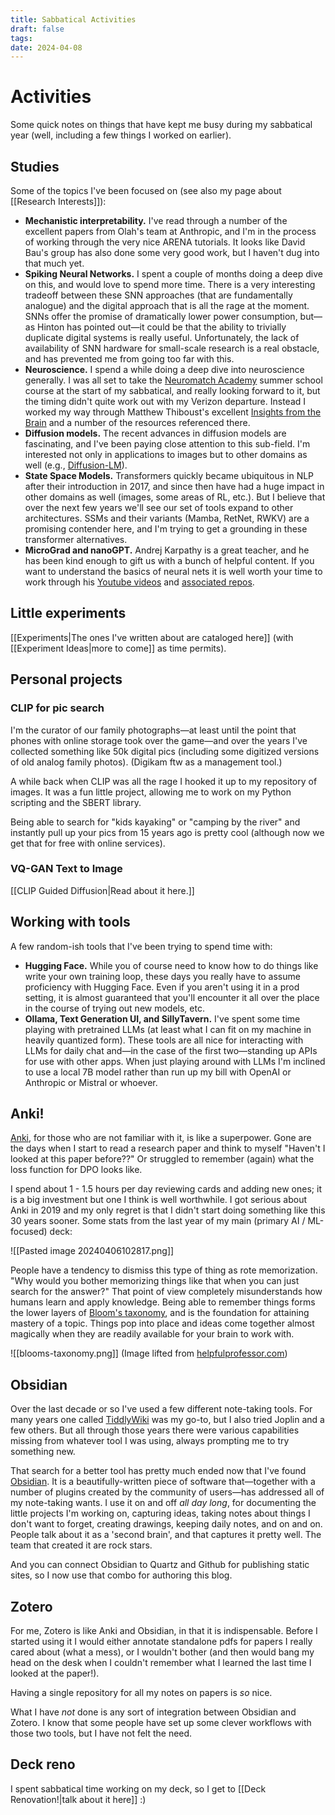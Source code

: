 ```yaml
---
title: Sabbatical Activities
draft: false
tags: 
date: 2024-04-08
---
```

# Activities
Some quick notes on things that have kept me busy during my sabbatical year (well, including a few things I worked on earlier).

## Studies

Some of the topics I've been focused on (see also my page about [[Research Interests]]):
- **Mechanistic interpretability.** I've read through a number of the excellent papers from Olah's team at Anthropic, and I'm in the process of working through the very nice ARENA tutorials. It looks like David Bau's group has also done some very good work, but I haven't dug into that much yet.
- **Spiking Neural Networks.** I spent a couple of months doing a deep dive on this, and would love to spend more time. There is a very interesting tradeoff between these SNN approaches (that are fundamentally analogue) and the digital approach that is all the rage at the moment. SNNs offer the promise of dramatically lower power consumption, but—as Hinton has pointed out—it could be that the ability to trivially duplicate digital systems is really useful. Unfortunately, the lack of availability of SNN hardware for small-scale research is a real obstacle, and has prevented me from going too far with this.
- **Neuroscience.** I spend a while doing a deep dive into neuroscience generally. I was all set to take the [Neuromatch Academy](https://neuromatch.io/neuroscience/) summer school course at the start of my sabbatical, and really looking forward to it, but the timing didn't quite work out with my Verizon departure. Instead I worked my way through Matthew Thiboust's excellent [Insights from the Brain](https://www.insightsfromthebrain.com/) and a number of the resources referenced there.
- **Diffusion models.** The recent advances in diffusion models are fascinating, and I've been paying close attention to this sub-field. I'm interested not only in applications to images but to other domains as well (e.g., [Diffusion-LM](https://arxiv.org/abs/2205.14217)).
- **State Space Models.** Transformers quickly became ubiquitous in NLP after their introduction in 2017, and since then have had a huge impact in other domains as well (images, some areas of RL, etc.). But I believe that over the next few years we'll see our set of tools expand to other architectures. SSMs and their variants (Mamba, RetNet, RWKV) are a promising contender here, and I'm trying to get a grounding in these transformer alternatives.
- **MicroGrad and nanoGPT.** Andrej Karpathy is a great teacher, and he has been kind enough to gift us with a bunch of helpful content. If you want to understand the basics of neural nets it is well worth your time to work through his [Youtube videos](https://www.youtube.com/@AndrejKarpathy/videos) and [associated repos](https://github.com/karpathy).

## Little experiments

[[Experiments|The ones I've written about are cataloged here]] (with [[Experiment Ideas|more to come]] as time permits).

## Personal projects

### CLIP for pic search

I'm the curator of our family photographs—at least until the point that phones with online storage took over the game—and over the years I've collected something like 50k digital pics (including some digitized versions of old analog family photos). (Digikam ftw as a management tool.)

A while back when CLIP was all the rage I hooked it up to my repository of images. It was a fun little project, allowing me to work on my Python scripting and the SBERT library.

Being able to search for "kids kayaking" or "camping by the river" and instantly pull up your pics from 15 years ago is pretty cool (although now we get that for free with online services).

### VQ-GAN Text to Image

[[CLIP Guided Diffusion|Read about it here.]]

## Working with tools

A few random-ish tools that I've been trying to spend time with:
- **Hugging Face.** While you of course need to know how to do things like write your own training loop, these days you really have to assume proficiency with Hugging Face. Even if you aren't using it in a prod setting, it is almost guaranteed that you'll encounter it all over the place in the course of trying out new models, etc.
- **Ollama, Text Generation UI, and SillyTavern.** I've spent some time playing with pretrained LLMs (at least what I can fit on my machine in heavily quantized form). These tools are all nice for interacting with LLMs for daily chat and—in the case of the first two—standing up APIs for use with other apps. When just playing around with LLMs I'm inclined to use a local 7B model rather than run up my bill with OpenAI or Anthropic or Mistral or whoever.

## Anki!
[Anki](https://apps.ankiweb.net/), for those who are not familiar with it, is like a superpower. Gone are the days when I start to read a research paper and think to myself "Haven't I looked at this paper before??" Or struggled to remember (again) what the loss function for DPO looks like.

I spend about 1 - 1.5 hours per day reviewing cards and adding new ones; it is a big investment but one I think is well worthwhile. I got serious about Anki in 2019 and my only regret is that I didn't start doing something like this 30 years sooner. Some stats from the last year of my main (primary AI / ML-focused) deck:


![[Pasted image 20240406102817.png]]

People have a tendency to dismiss this type of thing as rote memorization. "Why would you bother memorizing things like that when you can just search for the answer?" That point of view completely misunderstands how humans learn and apply knowledge. Being able to remember things forms the lower layers of [Bloom's taxonomy](https://en.wikipedia.org/wiki/Bloom's_taxonomy), and is the foundation for attaining mastery of a topic. Things pop into place and ideas come together almost magically when they are readily available for your brain to work with.

![[blooms-taxonomy.png]]
(Image lifted from [helpfulprofessor.com](https://helpfulprofessor.com/levels-of-understanding/))

## Obsidian

Over the last decade or so I've used a few different note-taking tools. For many years one called [TiddlyWiki](https://tiddlywiki.com/) was my go-to, but I also tried Joplin and a few others. But all through those years there were various capabilities missing from whatever tool I was using, always prompting me to try something new.

That search for a better tool has pretty much ended now that I've found [Obsidian](https://obsidian.md/).  It is a beautifully-written piece of software that—together with a number of plugins created by the community of users—has addressed all of my note-taking wants. I use it on and off *all day long*, for documenting the little projects I'm working on, capturing ideas, taking notes about things I don't want to forget, creating drawings, keeping daily notes, and on and on. People talk about it as a 'second brain', and that captures it pretty well. The team that created it are rock stars.

And you can connect Obsidian to Quartz and Github for publishing static sites, so I now use that combo for authoring this blog.

## Zotero

For me, Zotero is like Anki and Obsidian, in that it is indispensable. Before I started using it I would either annotate standalone pdfs for papers I really cared about (what a mess), or I wouldn't bother (and then would bang my head on the desk when I couldn't remember what I learned the last time I looked at the paper!).

Having a single repository for all my notes on papers is *so* nice.

What I have *not* done is any sort of integration between Obsidian and Zotero. I know that some people have set up some clever workflows with those two tools, but I have not felt the need.

## Deck reno

I spent sabbatical time working on my deck, so I get to [[Deck Renovation!|talk about it here]] :)
